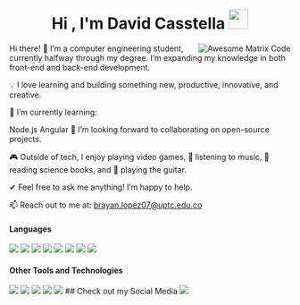 <h1 align="center"><b>Hi , I'm David Casstella </b><img src="https://media.giphy.com/media/hvRJCLFzcasrR4ia7z/giphy.gif" width="35"></h1>
<img src = 'https://github.com/MarikIshtar007/MarikIshtar007/blob/master/images/matrix.gif' alt = 'Awesome Matrix Code' align='right'/>
Hi there! 👋
I’m a computer engineering student, currently halfway through my degree. I’m expanding my knowledge in both front-end and back-end development.

💡 I love learning and building something new, productive, innovative, and creative.

🌱 I’m currently learning:

Node.js
Angular
👯 I’m looking forward to collaborating on open-source projects.

🎮 Outside of tech, I enjoy playing video games, 🎵 listening to music, 📖 reading science books, and 🎸 playing the guitar.

✔ Feel free to ask me anything! I’m happy to help.

📫 Reach out to me at: <a href="brayan.lopez07@uptc.edu.co">brayan.lopez07@uptc.edu.co</a>

<h4> Languages </h4>
<span> 
  <img src="https://img.shields.io/badge/HTML5-E34F26?style=for-the-badge&logo=html5&logoColor=white">
  <img src="https://img.shields.io/badge/CSS3-1572B6?style=for-the-badge&logo=css3&logoColor=white">
  <img src="https://img.shields.io/badge/JavaScript-F7DF1E?style=for-the-badge&logo=javascript&logoColor=black">
  <img src="https://img.shields.io/badge/Java-ED8B00?style=for-the-badge&logo=java&logoColor=white">
  <img src="https://img.shields.io/badge/C-00599C?style=for-the-badge&logo=c&logoColor=white">
  <img src="https://img.shields.io/badge/python-3670A0?style=for-the-badge&logo=python&logoColor=ffdd54">
  <img src= "https://img.shields.io/badge/typescript-%23007ACC.svg?style=for-the-badge&logo=typescript&logoColor=white">
  <img src= "https://img.shields.io/badge/-Arduino-00979D?style=for-the-badge&logo=Arduino&logoColor=white">
 


</span>


<h4> Other Tools and Technologies </h4>
<span>
  <img src="https://img.shields.io/badge/Git-F05032?style=for-the-badge&logo=git&logoColor=white">
  <img src="https://img.shields.io/badge/jira-%230A0FFF.svg?style=for-the-badge&logo=jira&logoColor=white">
  <img src="https://img.shields.io/badge/Notion-%23000000.svg?style=for-the-badge&logo=notion&logoColor=white">
  <img src="https://img.shields.io/badge/Fedora-294172?style=for-the-badge&logo=fedora&logoColor=white">
  <img src="https://img.shields.io/badge/MySQL-00000F?style=for-the-badge&logo=mysql&logoColor=white">
## Check out my Social Media
<a href="https://www.instagram.com/david.casstella/"> <img src="https://img.shields.io/badge/Instagram-%23E4405F.svg?style=for-the-badge&logo=Instagram&logoColor=white">
